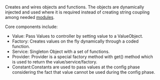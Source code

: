 Creates and wires objects and functions. The objects are dynamically injected and used where it is required instead of creating string coupling among needed <a class="x-grid-item"  href='/slidedeck/#1. Overview/2 Core-Concepts/16. Module' target="_blank">modules</a>.

Core components include: 
*	Value: Pass Values to controller by setting value to a ValueObject.
*	Factory: Creates values on the fly dynamically through a coded function.
*	Service: Singleton Object with a set of functions.
*	Provider: Provider is a special factory method with get() method which is used to return the value/service/factory.
*	Constant:Constants are used to pass values at the config phase considering the fact that value cannot be used during the config phase.
